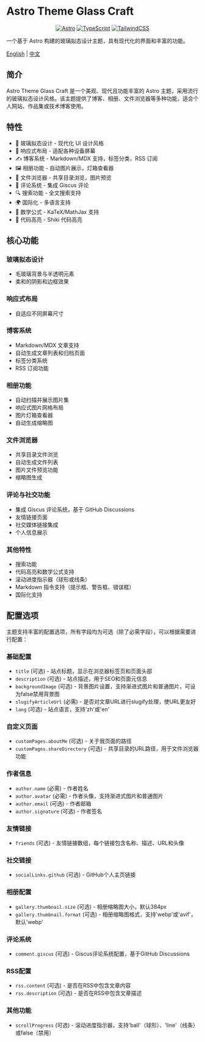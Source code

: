 # Astro Theme Glass Craft

<div align="center">
  
[![Astro](https://img.shields.io/badge/Astro-FF3E00?style=for-the-badge&logo=astro&logoColor=white)](https://astro.build/)
[![TypeScript](https://img.shields.io/badge/TypeScript-007ACC?style=for-the-badge&logo=typescript&logoColor=white)](https://www.typescriptlang.org/)
[![TailwindCSS](https://img.shields.io/badge/Tailwind_CSS-38B2AC?style=for-the-badge&logo=tailwind-css&logoColor=white)](https://tailwindcss.com/)

</div>

一个基于 Astro 构建的玻璃拟态设计主题，具有现代化的界面和丰富的功能。

[English](README.md) | [中文](docs/README_zh.md)

## 简介

Astro Theme Glass Craft 是一个美观、现代且功能丰富的 Astro 主题，采用流行的玻璃拟态设计风格。该主题提供了博客、相册、文件浏览器等多种功能，适合个人网站、作品集或技术博客使用。

## 特性

- 🎨 玻璃拟态设计 - 现代化 UI 设计风格
- 📱 响应式布局 - 适配各种设备屏幕
- ✍️ 博客系统 - Markdown/MDX 支持，标签分类，RSS 订阅
- 🖼️ 相册功能 - 自动图片展示，灯箱查看器
- 📁 文件浏览器 - 共享目录浏览，图片预览
- 💬 评论系统 - 集成 Giscus 评论
- 🔍 搜索功能 - 全文搜索支持
- 🌍 国际化 - 多语言支持
- 🧮 数学公式 - KaTeX/MathJax 支持
- 📝 代码高亮 - Shiki 代码高亮

## 核心功能

### 玻璃拟态设计

- 毛玻璃背景与半透明元素
- 柔和的阴影和边框效果

### 响应式布局

- 自适应不同屏幕尺寸

### 博客系统

- Markdown/MDX 文章支持
- 自动生成文章列表和归档页面
- 标签分类系统
- RSS 订阅功能

### 相册功能

- 自动扫描并展示图片集
- 响应式图片网格布局
- 图片灯箱查看器
- 自动生成缩略图

### 文件浏览器

- 共享目录文件浏览
- 自动生成文件列表
- 图片文件预览功能
- 缩略图生成

### 评论与社交功能

- 集成 Giscus 评论系统，基于 GitHub Discussions
- 友情链接页面
- 社交媒体链接集成
- 个人信息展示

### 其他特性

- 搜索功能
- 代码高亮和数学公式支持
- 滚动进度指示器（球形或线条）
- Markdown 指令支持（提示框、警告框、错误框）
- 国际化支持

## 配置选项

主题支持丰富的配置选项，所有字段均为可选（除了必需字段），可以根据需要进行配置：

### 基础配置

- `title` (可选) - 站点标题，显示在浏览器标签页和页面头部
- `description` (可选) - 站点描述，用于SEO和页面元信息
- `backgroundImage` (可选) - 背景图片设置，支持渐进式图片和普通图片，可设为false禁用背景图
- `slugifyArticleUrl` (必需) - 是否对文章URL进行slugify处理，使URL更友好
- `lang` (可选) - 站点语言，支持'zh'或'en'

### 自定义页面

- `customPages.aboutMe` (可选) - 关于我页面的路径
- `customPages.shareDirectory` (可选) - 共享目录的URL路径，用于文件浏览器功能

### 作者信息

- `author.name` (必需) - 作者姓名
- `author.avatar` (必需) - 作者头像，支持渐进式图片和普通图片
- `author.email` (可选) - 作者邮箱
- `author.signature` (可选) - 作者签名

### 友情链接

- `friends` (可选) - 友情链接数组，每个链接包含名称、描述、URL和头像

### 社交链接

- `socialLinks.github` (可选) - GitHub个人主页链接

### 相册配置

- `gallery.thumbnail.size` (可选) - 相册缩略图大小，默认384px
- `gallery.thumbnail.format` (可选) - 相册缩略图格式，支持'webp'或'avif'，默认'webp'

### 评论系统

- `comment.giscus` (可选) - Giscus评论系统配置，基于GitHub Discussions

### RSS配置

- `rss.content` (可选) - 是否在RSS中包含文章内容
- `rss.description` (可选) - 是否在RSS中包含文章描述

### 其他功能

- `scrollProgress` (可选) - 滚动进度指示器，支持'ball'（球形）、'line'（线条）或false（禁用）

